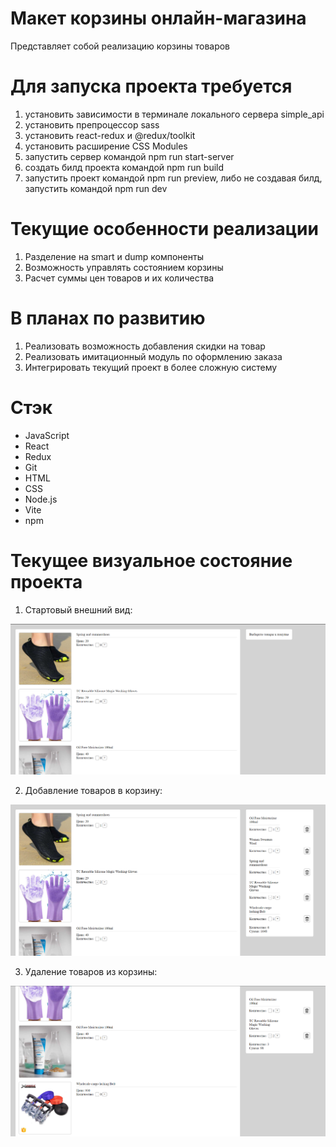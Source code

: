 # Макет корзины онлайн-магазина
Представляет собой реализацию корзины товаров
# Для запуска проекта требуется
1) установить зависимости в терминале локального сервера simple_api
2) установить препроцессор sass
3) установить react-redux и @redux/toolkit
4) установить расширение CSS Modules
5) запустить сервер командой npm run start-server
6) создать билд проекта командой npm run build
7) запустить проект командой npm run preview,
либо не создавая билд, запустить командой npm run dev
# Текущие особенности реализации
1) Разделение на smart и dump компоненты
2) Возможность управлять состоянием корзины
3) Расчет суммы цен товаров и их количества
# В планах по развитию
1) Реализовать возможность добавления скидки на товар
2) Реализовать имитационный модуль по оформлению заказа
3) Интегрировать текущий проект в более сложную систему
# Стэк
- JavaScript
- React
- Redux
- Git
- HTML
- CSS
- Node.js
- Vite
- npm
# Текущее визуальное состояние проекта

1. Стартовый внешний вид:

<img src="https://github.com/RareMashiro/internVK/blob/project-progress/materials/screenshots/1.png"></img>

2. Добавление товаров в корзину:

<img src="https://github.com/RareMashiro/internVK/blob/project-progress/materials/screenshots/2.png"></img>

3. Удаление товаров из корзины:

<img src="https://github.com/RareMashiro/internVK/blob/project-progress/materials/screenshots/3.png"></img>
